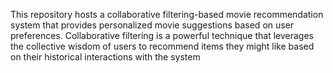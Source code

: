 This repository hosts a collaborative filtering-based movie recommendation system that provides personalized movie suggestions based on user preferences. Collaborative filtering is a powerful technique that leverages the collective wisdom of users to recommend items they might like based on their historical interactions with the system
